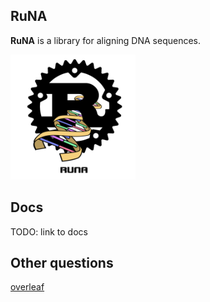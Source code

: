 

## RuNA

**RuNA** is a library for aligning DNA sequences. 
<!-- ![runa logo](misc/logo.png) -->
<img src="misc/logo.png" alt="runa logo" width="200"/>



## Docs 

TODO: link to docs

## Other questions

[overleaf](https://www.overleaf.com/project/632486670475fd12235d011c)
